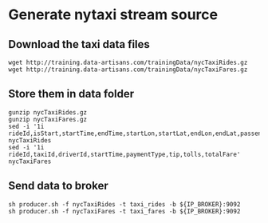 Generate nytaxi stream source 
=============================

Download the taxi data files
----------------------------

```
wget http://training.data-artisans.com/trainingData/nycTaxiRides.gz
wget http://training.data-artisans.com/trainingData/nycTaxiFares.gz
```

Store them in data folder
-------------------------
```
gunzip nycTaxiRides.gz
gunzip nycTaxiFares.gz
sed -i '1i rideId,isStart,startTime,endTime,startLon,startLat,endLon,endLat,passengerCnt,taxiId,driverId' nycTaxiRides
sed -i '1i rideId,taxiId,driverId,startTime,paymentType,tip,tolls,totalFare' nycTaxiFares
```
Send data to broker
-------------------------
```
sh producer.sh -f nycTaxiRides -t taxi_rides -b ${IP_BROKER}:9092
sh producer.sh -f nycTaxiFares -t taxi_fares -b ${IP_BROKER}:9092
```


